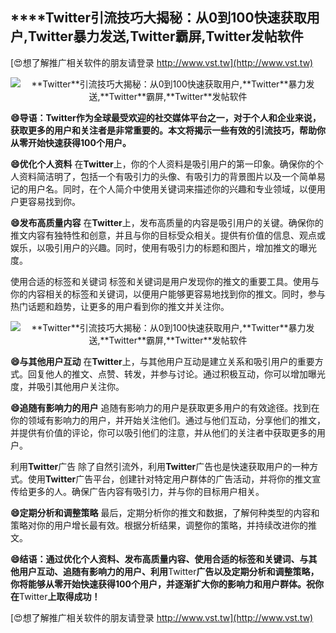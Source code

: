 ## ****Twitter**引流技巧大揭秘：从0到100快速获取用户,**Twitter**暴力发送,**Twitter**霸屏,**Twitter**发帖软件**

[😍想了解推广相关软件的朋友请登录 http://www.vst.tw](http://www.vst.tw)

 <center><img src="https://vst.tw/MP4/tuiguang/png/4.png" alt="**Twitter**引流技巧大揭秘：从0到100快速获取用户,**Twitter**暴力发送,**Twitter**霸屏,**Twitter**发帖软件"></center>

**😄导语：**Twitter**作为全球最受欢迎的社交媒体平台之一，对于个人和企业来说，获取更多的用户和关注者是非常重要的。本文将揭示一些有效的引流技巧，帮助你从零开始快速获得100个用户。**

**😄优化个人资料**
在**Twitter**上，你的个人资料是吸引用户的第一印象。确保你的个人资料简洁明了，包括一个有吸引力的头像、有吸引力的背景图片以及一个简单易记的用户名。同时，在个人简介中使用关键词来描述你的兴趣和专业领域，以便用户更容易找到你。

**😄发布高质量内容**
在**Twitter**上，发布高质量的内容是吸引用户的关键。确保你的推文内容有独特性和创意，并且与你的目标受众相关。提供有价值的信息、观点或娱乐，以吸引用户的兴趣。同时，使用有吸引力的标题和图片，增加推文的曝光度。

使用合适的标签和关键词
标签和关键词是用户发现你的推文的重要工具。使用与你的内容相关的标签和关键词，以便用户能够更容易地找到你的推文。同时，参与热门话题和趋势，让更多的用户看到你的推文并关注你。

 <center><img src="https://vst.tw/MP4/tuiguang/png/2.png" alt="**Twitter**引流技巧大揭秘：从0到100快速获取用户,**Twitter**暴力发送,**Twitter**霸屏,**Twitter**发帖软件"></center>

**😄与其他用户互动**
在**Twitter**上，与其他用户互动是建立关系和吸引用户的重要方式。回复他人的推文、点赞、转发，并参与讨论。通过积极互动，你可以增加曝光度，并吸引其他用户关注你。

**😄追随有影响力的用户**
追随有影响力的用户是获取更多用户的有效途径。找到在你的领域有影响力的用户，并开始关注他们。通过与他们互动，分享他们的推文，并提供有价值的评论，你可以吸引他们的注意，并从他们的关注者中获取更多的用户。

利用**Twitter**广告
除了自然引流外，利用**Twitter**广告也是快速获取用户的一种方式。使用**Twitter**广告平台，创建针对特定用户群体的广告活动，并将你的推文宣传给更多的人。确保广告内容有吸引力，并与你的目标用户相关。

**😄定期分析和调整策略**
最后，定期分析你的推文和数据，了解何种类型的内容和策略对你的用户增长最有效。根据分析结果，调整你的策略，并持续改进你的推文。

**😄结语：通过优化个人资料、发布高质量内容、使用合适的标签和关键词、与其他用户互动、追随有影响力的用户、利用**Twitter**广告以及定期分析和调整策略，你将能够从零开始快速获得100个用户，并逐渐扩大你的影响力和用户群体。祝你在**Twitter**上取得成功！**

[😍想了解推广相关软件的朋友请登录 http://www.vst.tw](http://www.vst.tw)




